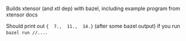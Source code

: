 Builds xtensor (and xtl dep) with bazel, including example program from xtensor docs

Should print out `{  7.,  11.,  14.}` (after some bazel output) if you run `bazel run //...`.
